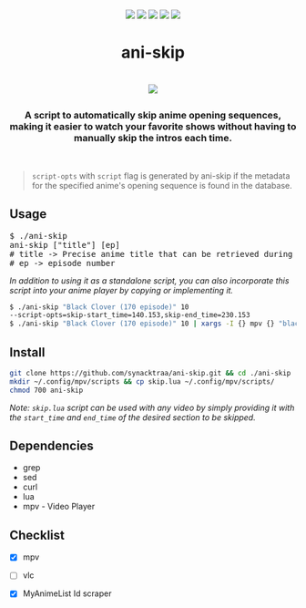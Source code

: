 
<p align=center>
<br>
<a href="http://makeapullrequest.com"><img src="https://img.shields.io/badge/PRs-welcome-darkorange.svg"></a>
<img src="https://img.shields.io/badge/os-linux-darkorange">
<img src="https://img.shields.io/badge/os-mac-darkorange">
<img src="https://img.shields.io/badge/os-windows-darkorange">
<img src="https://img.shields.io/badge/os-android-darkorange">
<br>
</p>

<h1 align="center">ani-skip<h1>

<p align="center">
<img src="https://media.tenor.com/CHVEROnz6hMAAAAC/asta-black-clover.gif">
</p>

<h3 align="center">
A script to automatically skip anime opening sequences, making it easier to watch your favorite shows without having to manually skip the intros each time.
</h3>
<br>

> `script-opts` with `script` flag is generated by ani-skip if the metadata for the specified anime's opening sequence is found in the database.

## Usage

<pre>
$ ./ani-skip
ani-skip ["title"] [ep]
# title -> Precise anime title that can be retrieved during anime selection (e.g. <a href="https://github.com/pystardust/ani-cli">ani-cli</a> anime selection)
# ep -> episode number 
</pre>

*In addition to using it as a standalone script, you can also incorporate this script into your anime player by copying or implementing it.*

```sh
$ ./ani-skip "Black Clover (170 episode)" 10
--script-opts=skip-start_time=140.153,skip-end_time=230.153
$ ./ani-skip "Black Clover (170 episode)" 10 | xargs -I {} mpv {} "black_clover_ep10.mp4"
```

## Install

```sh
git clone https://github.com/synacktraa/ani-skip.git && cd ./ani-skip
mkdir ~/.config/mpv/scripts && cp skip.lua ~/.config/mpv/scripts/
chmod 700 ani-skip
```
*Note:  `skip.lua` script can be used with any video by simply providing it with the `start_time` and `end_time` of the desired section to be skipped.*

## Dependencies

- grep
- sed
- curl
- lua
- mpv - Video Player

## Checklist


- [x] mpv
- [ ] vlc
- [x] MyAnimeList Id scraper


